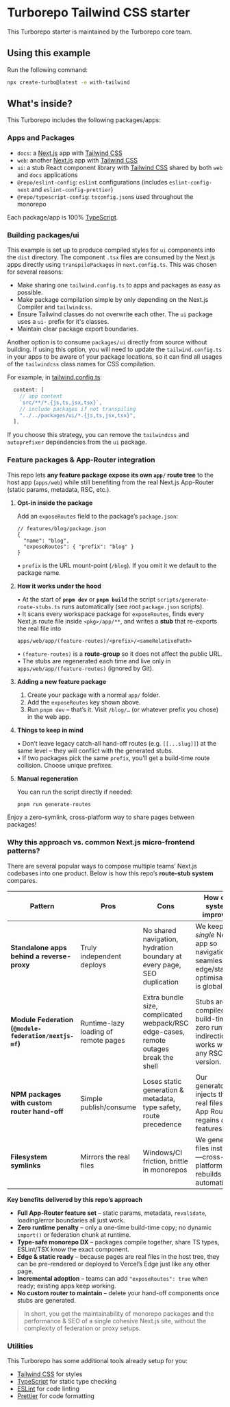 # Turborepo Tailwind CSS starter

This Turborepo starter is maintained by the Turborepo core team.

## Using this example

Run the following command:

```sh
npx create-turbo@latest -e with-tailwind
```

## What's inside?

This Turborepo includes the following packages/apps:

### Apps and Packages

- `docs`: a [Next.js](https://nextjs.org/) app with [Tailwind CSS](https://tailwindcss.com/)
- `web`: another [Next.js](https://nextjs.org/) app with [Tailwind CSS](https://tailwindcss.com/)
- `ui`: a stub React component library with [Tailwind CSS](https://tailwindcss.com/) shared by both `web` and `docs` applications
- `@repo/eslint-config`: `eslint` configurations (includes `eslint-config-next` and `eslint-config-prettier`)
- `@repo/typescript-config`: `tsconfig.json`s used throughout the monorepo

Each package/app is 100% [TypeScript](https://www.typescriptlang.org/).

### Building packages/ui

This example is set up to produce compiled styles for `ui` components into the `dist` directory. The component `.tsx` files are consumed by the Next.js apps directly using `transpilePackages` in `next.config.ts`. This was chosen for several reasons:

- Make sharing one `tailwind.config.ts` to apps and packages as easy as possible.
- Make package compilation simple by only depending on the Next.js Compiler and `tailwindcss`.
- Ensure Tailwind classes do not overwrite each other. The `ui` package uses a `ui-` prefix for it's classes.
- Maintain clear package export boundaries.

Another option is to consume `packages/ui` directly from source without building. If using this option, you will need to update the `tailwind.config.ts` in your apps to be aware of your package locations, so it can find all usages of the `tailwindcss` class names for CSS compilation.

For example, in [tailwind.config.ts](packages/tailwind-config/tailwind.config.ts):

```js
  content: [
    // app content
    `src/**/*.{js,ts,jsx,tsx}`,
    // include packages if not transpiling
    "../../packages/ui/*.{js,ts,jsx,tsx}",
  ],
```

If you choose this strategy, you can remove the `tailwindcss` and `autoprefixer` dependencies from the `ui` package.

### Feature packages & App-Router integration

This repo lets **any feature package expose its own `app/` route tree** to the host app (`apps/web`) while still benefiting from the real Next.js App-Router (static params, metadata, RSC, etc.).

1. **Opt-in inside the package**
   
   Add an `exposeRoutes` field to the package’s `package.json`:
   
   ```jsonc
   // features/blog/package.json
   {
     "name": "blog",
     "exposeRoutes": { "prefix": "blog" }
   }
   ```
   • `prefix` is the URL mount-point (`/blog`).  If you omit it we default to the package name.

2. **How it works under the hood**
   
   • At the start of **`pnpm dev`** or **`pnpm build`** the script `scripts/generate-route-stubs.ts` runs automatically (see root `package.json` scripts).  
   • It scans every workspace package for `exposeRoutes`, finds every Next.js route file inside `<pkg>/app/**`, and writes a **stub** that re-exports the real file into
     
     ```
     apps/web/app/(feature-routes)/<prefix>/<sameRelativePath>
     ```
   • `(feature-routes)` is a **route-group** so it does not affect the public URL.
   • The stubs are regenerated each time and live only in `apps/web/app/(feature-routes)` (ignored by Git).

3. **Adding a new feature package**

   1. Create your package with a normal `app/` folder.
   2. Add the `exposeRoutes` key shown above.
   3. Run `pnpm dev` – that’s it.  Visit `/blog/…` (or whatever prefix you chose) in the web app.

4. **Things to keep in mind**

   • Don’t leave legacy catch-all hand-off routes (e.g. `[[...slug]]`) at the same level – they will conflict with the generated stubs.  
   • If two packages pick the same `prefix`, you’ll get a build-time route collision.  Choose unique prefixes.

5. **Manual regeneration**

   You can run the script directly if needed:

   ```bash
   pnpm run generate-routes
   ```

Enjoy a zero-symlink, cross-platform way to share pages between packages!

### Why this approach vs. common Next.js micro-frontend patterns?

There are several popular ways to compose multiple teams’ Next.js codebases into one product.  Below is how this repo’s **route-stub system** compares.

| Pattern | Pros | Cons | How our system improves |
|---------|------|------|--------------------------|
| **Standalone apps behind a reverse-proxy** | Truly independent deploys | No shared navigation, hydration boundary at every page, SEO duplication | We keep a *single* Next.js app so navigation is seamless and edge/static optimisation is global. |
| **Module Federation (`@module-federation/nextjs-mf`)** | Runtime-lazy loading of remote pages | Extra bundle size, complicated webpack/RSC edge-cases, remote outages break the shell | Stubs are compiled at build-time, zero runtime indirection, works with any RSC version. |
| **NPM packages with custom router hand-off** | Simple publish/consume | Loses static generation & metadata, type safety, route precedence | Our generator re-injects the real files so App Router regains *all* its features. |
| **Filesystem symlinks** | Mirrors the real files | Windows/CI friction, brittle in monorepos | We generate files instead—cross-platform, rebuilds automatically. |

**Key benefits delivered by this repo’s approach**

* **Full App-Router feature set** – static params, metadata, `revalidate`, loading/error boundaries all just work.
* **Zero runtime penalty** – only a one-time build-time copy; no dynamic `import()` or federation chunk at runtime.
* **Type-safe monorepo DX** – packages compile together, share TS types, ESLint/TSX know the exact component.
* **Edge & static ready** – because pages are real files in the host tree, they can be pre-rendered or deployed to Vercel’s Edge just like any other page.
* **Incremental adoption** – teams can add `"exposeRoutes": true` when ready; existing apps keep working.
* **No custom router to maintain** – delete your hand-off components once stubs are generated.

> In short, you get the maintainability of monorepo packages **and** the performance & SEO of a single cohesive Next.js site, without the complexity of federation or proxy setups.

### Utilities

This Turborepo has some additional tools already setup for you:

- [Tailwind CSS](https://tailwindcss.com/) for styles
- [TypeScript](https://www.typescriptlang.org/) for static type checking
- [ESLint](https://eslint.org/) for code linting
- [Prettier](https://prettier.io) for code formatting
